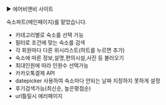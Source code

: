 ▶ 에어비앤비 사이트 

숙소파트(메인페이지)를 맡았습니다.

- 카테고리별로 숙소를 선택 가능
- 필터로 조건에 맞는 숙소를 검색
- 각 회원마다 다른 위시리스트(하트를 누르면 추가)
- 숙소에 따른 정보,설명,편의시설,사진 등 불러오기
- 최대인원에 따라 인원수 선택가능
- 카카오톡결제 API
- datepicker 사용하여 숙소마다 안되는 날짜 지정하지 못하게 설정
- 후기검색가능(최신순, 높은평점순)
- url틀릴시 에러페이지
